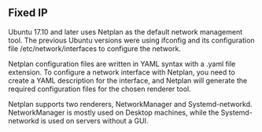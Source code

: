 ## Fixed IP

Ubuntu 17.10 and later uses Netplan as the default network management tool. The previous Ubuntu versions were using ifconfig and its configuration file /etc/network/interfaces to configure the network.

Netplan configuration files are written in YAML syntax with a .yaml file extension. To configure a network interface with Netplan, you need to create a YAML description for the interface, and Netplan will generate the required configuration files for the chosen renderer tool.

Netplan supports two renderers, NetworkManager and Systemd-networkd. NetworkManager is mostly used on Desktop machines, while the Systemd-networkd is used on servers without a GUI.


